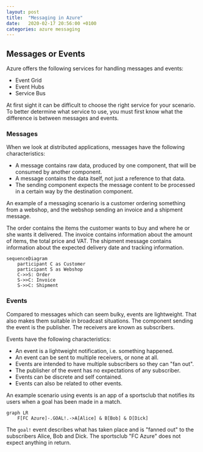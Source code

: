 ```yaml
---
layout: post
title:  "Messaging in Azure"
date:   2020-02-17 20:56:00 +0100
categories: azure messaging
---
```


## Messages or Events

Azure offers the following services for handling messages and events:

- Event Grid
- Event Hubs
- Service Bus

At first sight it can be difficult to choose the right service for your scenario. To better determine what service to use, you must first know what the difference is between messages and events.

### Messages

When we look at distributed applications, messages have the following characteristics:

- A message contains raw data, produced by one component, that will be consumed by another component.
- A message contains the data itself, not just a reference to that data.
- The sending component expects the message content to be processed in a certain way by the destination component.

An example of a messaging scenario is a customer ordering something from a webshop, and the webshop sending an invoice and a shipment message. 

The order contains the items the customer wants to buy and where he or she wants it delivered. The invoice contains information about the amount of items, the total price and VAT. The shipment message contains information about the expected delivery date and tracking information.

```mermaid
sequenceDiagram
    participant C as Customer
    participant S as Webshop
    C->>S: Order
    S->>C: Invoice
    S->>C: Shipment
```

### Events

Compared to messages which can seem bulky, events are lightweight. That also makes them suitable in broadcast situations. The component sending the event is the publisher. The receivers are known as subscribers.

Events have the following characteristics:

- An event is a lightweight notification, i.e. something happened.
- An event can be sent to multiple receivers, or none at all.
- Events are intended to have multiple subscribers so they can "fan out".
- The publisher of the event has no expectations of any subscriber.
- Events can be discrete and self contained.
- Events can also be related to other events.

An example scenario using events is an app of a sportsclub that notifies its users when a goal has been made in a match.

```mermaid
graph LR
    F[FC Azure]-.GOAL!.->A[Alice] & B[Bob] & D[Dick]
```

The `goal!` event describes what has taken place and is "fanned out" to the subscribers Alice, Bob and Dick. The sportsclub "FC Azure" does not expect anything in return.
